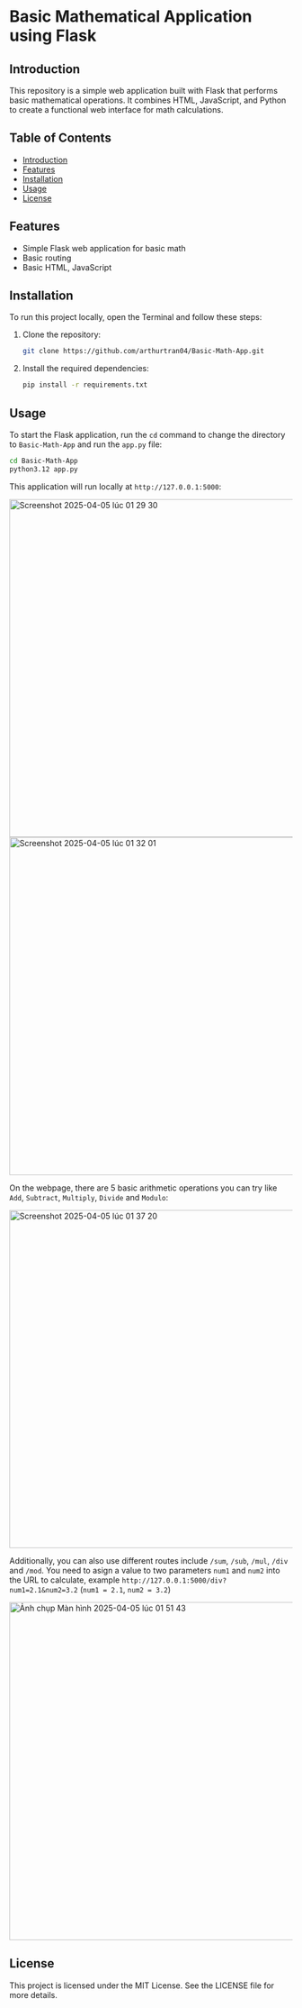 # Basic Mathematical Application using Flask

## Introduction

This repository is a simple web application built with Flask that performs basic mathematical operations. It combines HTML, JavaScript, and Python to create a functional web interface for math calculations.

## Table of Contents

- [Introduction](#introduction)
- [Features](#features)
- [Installation](#installation)
- [Usage](#usage)
- [License](#license)

## Features

- Simple Flask web application for basic math
- Basic routing
- Basic HTML, JavaScript

## Installation

To run this project locally, open the Terminal and follow these steps:

1. Clone the repository:

    ```bash
    git clone https://github.com/arthurtran04/Basic-Math-App.git
    ```

5. Install the required dependencies:

    ```bash
    pip install -r requirements.txt
    ```

## Usage

To start the Flask application, run the `cd` command to change the directory to `Basic-Math-App` and run the `app.py` file:

   ```bash
   cd Basic-Math-App
   python3.12 app.py
   ```
This application will run locally at `http://127.0.0.1:5000`:

<img width="600rem" alt="Screenshot 2025-04-05 lúc 01 29 30" src="https://github.com/user-attachments/assets/d33cc90b-1999-4905-aac3-690455e6a28c" />

<img width="600rem" alt="Screenshot 2025-04-05 lúc 01 32 01" src="https://github.com/user-attachments/assets/2b614832-3549-4e72-8c93-5468c182121f" />

On the webpage, there are 5 basic arithmetic operations you can try like `Add`, `Subtract`, `Multiply`, `Divide` and `Modulo`:

<img width="600rem" alt="Screenshot 2025-04-05 lúc 01 37 20" src="https://github.com/user-attachments/assets/2e95ab54-9dbb-494e-b25d-2f1dda7f5ec8" />

Additionally, you can also use different routes include `/sum`, `/sub`, `/mul`, `/div` and `/mod`.
You need to asign a value to two parameters `num1` and `num2` into the URL to calculate, example `http://127.0.0.1:5000/div?num1=2.1&num2=3.2` (`num1 = 2.1`, `num2 = 3.2`)

<img width="600rem" alt="Ảnh chụp Màn hình 2025-04-05 lúc 01 51 43" src="https://github.com/user-attachments/assets/d2b03b25-ca64-460e-bea3-c01e4dc6140b" />

## License

This project is licensed under the MIT License. See the LICENSE file for more details.

